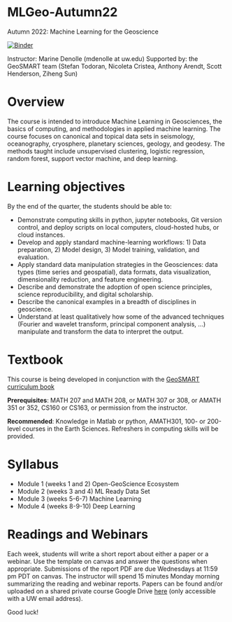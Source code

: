 # MLGeo-Autumn22
Autumn 2022: Machine Learning for the Geoscience

[![Binder](https://mybinder.org/badge_logo.svg)](https://mybinder.org/v2/gh/UW-ESS-DS/ESS490-590-Autmn22/HEAD)


Instructor: Marine Denolle (mdenolle at uw.edu)
Supported by: the GeoSMART team (Stefan Todoran, Nicoleta Cristea, Anthony Arendt, Scott Henderson, Ziheng Sun)

# Overview
The course is intended to introduce Machine Learning in Geosciences, the basics of computing, and methodologies in applied machine learning. The course focuses on canonical and topical data sets in seismology, oceanography, cryosphere, planetary sciences, geology, and geodesy. The methods taught include unsupervised clustering, logistic regression, random forest, support vector machine, and deep learning.

# Learning objectives 

By the end of the quarter, the students should be able to:
- Demonstrate computing skills in python, jupyter notebooks, Git version control, and deploy scripts on local computers, cloud-hosted hubs, or cloud instances.
- Develop and apply standard machine-learning workflows: 1) Data preparation, 2) Model design, 3) Model training, validation, and evaluation.
- Apply standard data manipulation strategies in the Geosciences: data types (time series and geospatial), data formats, data visualization, dimensionality reduction, and feature engineering.
- Describe and demonstrate the adoption of open science principles, science reproducibility, and digital scholarship.
- Describe the canonical examples in a breadth of disciplines in geoscience.
- Understand at least qualitatively how some of the advanced techniques (Fourier and wavelet transform, principal component analysis, …) manipulate and transform the data to interpret the output.

# Textbook
This course is being developed in conjunction with the [GeoSMART curriculum book](https://geo-smart.github.io/curriculum-book/about_this_book/about_this_book.html)

**Prerequisites**: MATH 207 and MATH 208, or MATH 307 or 308, or AMATH 351 or 352, CS160 or CS163, or permission from the instructor.

**Recommended**: Knowledge in Matlab or python, AMATH301, 100- or 200-level courses in the Earth Sciences. Refreshers in computing skills will be provided.

# Syllabus

- Module 1 (weeks 1 and 2)   	Open-GeoScience Ecosystem
- Module 2 (weeks 3 and 4)  	ML Ready Data Set
- Module 3 (weeks 5-6-7) 		Machine Learning
- Module 4 (weeks 8-9-10) 	Deep Learning

# Readings and Webinars
Each week, students will write a short report about either a paper or a webinar. Use the template on canvas and answer the questions when appropriate. Submissions of the report PDF are due Wednesdays at 11:59 pm PDT on canvas. The instructor will spend 15 minutes Monday morning summarizing the reading and webinar reports. Papers can be found and/or uploaded on a shared private course Google Drive [here](https://drive.google.com/drive/folders/1dyxfslCLzFFTYtX_vbjudlzaXvOxkepe?usp=sharing) (only accessible with a UW email address).


Good luck!
